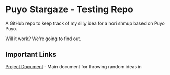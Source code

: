 # Puyo Stargaze - Testing Repo
A GitHub repo to keep track of my silly idea for a hori shmup based on Puyo Puyo.

Will it work? We're going to find out.

## Important Links
[Project Document](https://docs.google.com/document/d/1WccxCnLItqNUYkCBiqD5xV8MxRGUuN-TpFXD8MRVjwI/edit?usp=sharing) - Main document for throwing random ideas in
